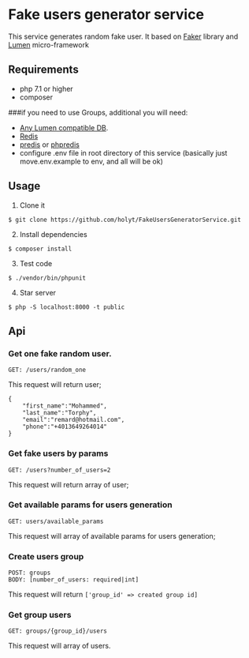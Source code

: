 # Fake users generator service

This service generates random fake user.
It based on [Faker](https://github.com/fzaninotto/Faker) library and [Lumen](https://github.com/laravel/lumen) micro-framework


## Requirements
- php 7.1 or higher
- composer

###if you need to use Groups, additional you will need:
- [Any Lumen compatible DB](https://lumen.laravel.com/docs/5.7/database).
- [Redis](https://redis.io/)
- [predis](https://github.com/nrk/predis) or [phpredis](https://github.com/phpredis/phpredis)
- configure .env file in root directory of this service (basically just move.env.example to env, and all will be ok)

## Usage

1. Clone it

```
$ git clone https://github.com/holyt/FakeUsersGeneratorService.git
```

2. Install dependencies

```
$ composer install

```
3. Test code

```
$ ./vendor/bin/phpunit

```
4. Star server
```
$ php -S localhost:8000 -t public

```

## Api

### Get one fake random user.

```
GET: /users/random_one
```
This request will return user; 
```
{
    "first_name":"Mohammed",
    "last_name":"Torphy",
    "email":"remard@hotmail.com",
    "phone":"+4013649264014"
}
```

### Get fake users by params

```
GET: /users?number_of_users=2
```
This request will return array of user;

### Get available params for users generation

```
GET: users/available_params
```
This request will array of available params for users generation;

### Create users group

```
POST: groups
BODY: [number_of_users: required|int]
```
This request will return `['group_id' => created group id]` 
 
### Get group users

```
GET: groups/{group_id}/users
```
This request will array of users. 
